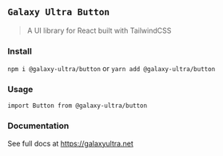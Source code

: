 ## `Galaxy Ultra Button`

> A UI library for React built with TailwindCSS

### Install

`npm i @galaxy-ultra/button`
or
`yarn add @galaxy-ultra/button`

### Usage
```
import Button from @galaxy-ultra/button
```
### Documentation
See full docs at https://galaxyultra.net
